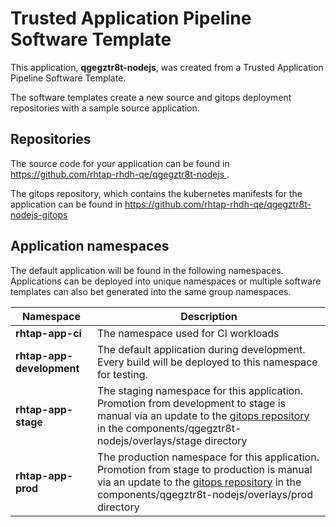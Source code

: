 # Trusted Application Pipeline Software Template

This application, **qgegztr8t-nodejs**, was created from a Trusted Application Pipeline Software Template.

The software templates create a new source and gitops deployment repositories with a sample source application. 

## Repositories

The source code for your application can be found in [https://github.com/rhtap-rhdh-qe/qgegztr8t-nodejs ](https://github.com/rhtap-rhdh-qe/qgegztr8t-nodejs ).
 
The gitops repository, which contains the kubernetes manifests for the application can be found in 
[https://github.com/rhtap-rhdh-qe/qgegztr8t-nodejs-gitops ](https://github.com/rhtap-rhdh-qe/qgegztr8t-nodejs-gitops ) 

## Application namespaces 

The default application will be found in the following namespaces. Applications can be deployed into unique namespaces or multiple software templates can also bet generated into the same group namespaces.  

|  Namespace   |  Description   |  
| -------- | -------- |
| **rhtap-app-ci** | The namespace used for CI workloads |
| **rhtap-app-development** | The default application during development. Every build will be deployed to this namespace for testing. |
| **rhtap-app-stage** | The staging namespace for this application. Promotion from development to stage is manual via an update to the [gitops repository](https://github.com/rhtap-rhdh-qe/qgegztr8t-nodejs-gitops ) in the components/qgegztr8t-nodejs/overlays/stage directory |
| **rhtap-app-prod** | The production namespace for this application. Promotion from stage to production is manual via an update to the [gitops repository](https://github.com/rhtap-rhdh-qe/qgegztr8t-nodejs-gitops ) in the components/qgegztr8t-nodejs/overlays/prod directory |